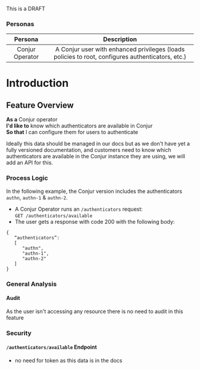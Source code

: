 This is a DRAFT

### Personas

|     **Persona**    |                       **Description**                             |
|:---------------:|:-----------------------------------------------------------------:|
| Conjur Operator | A Conjur user with enhanced privileges (loads policies to root, configures authenticators, etc.) |

# Introduction 

## Feature Overview

**As a** Conjur operator\
**I'd like to** know which authenticators are available in Conjur\
**So that** I can configure them for users to authenticate

Ideally this data should be managed in our docs but as we don't have yet a fully versioned
documentation, and customers need to know which authenticators are available
in the Conjur instance they are using, we will add an API for this. 

### Process Logic

In the following example, the Conjur version includes the authenticators `authn`, `authn-1` & `authn-2`.

- A Conjur Operator runs an `/authenticators` request:\
`GET /authenticators/available`
- The user gets a response with code 200 with the following body:
```
{
   “authenticators”:
   [
      "authn",
      "authn-1",
      "authn-2"
   ]
}
```

### General Analysis

#### Audit 

As the user isn't accessing any resource there is no need to audit in this feature

### Security

#### `/authenticators/available` Endpoint

- no need for token as this data is in the docs
